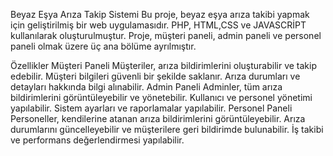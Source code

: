 Beyaz Eşya Arıza Takip Sistemi
Bu proje, beyaz eşya arıza takibi yapmak için geliştirilmiş bir web uygulamasıdır. PHP, HTML,CSS ve JAVASCRİPT kullanılarak oluşturulmuştur. Proje, müşteri paneli, admin paneli ve personel paneli olmak üzere üç ana bölüme ayrılmıştır.

Özellikler
Müşteri Paneli
Müşteriler, arıza bildirimlerini oluşturabilir ve takip edebilir.
Müşteri bilgileri güvenli bir şekilde saklanır.
Arıza durumları ve detayları hakkında bilgi alınabilir.
Admin Paneli
Adminler, tüm arıza bildirimlerini görüntüleyebilir ve yönetebilir.
Kullanıcı ve personel yönetimi yapılabilir.
Sistem ayarları ve raporlamalar yapılabilir.
Personel Paneli
Personeller, kendilerine atanan arıza bildirimlerini görüntüleyebilir.
Arıza durumlarını güncelleyebilir ve müşterilere geri bildirimde bulunabilir.
İş takibi ve performans değerlendirmesi yapılabilir.
